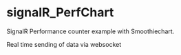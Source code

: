 # signalR_PerfChart


SignalR Performance counter example with Smoothiechart. 

Real time sending of data via websocket 
